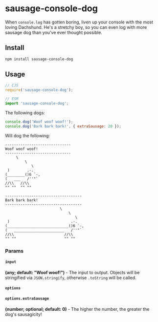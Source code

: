 # sausage-console-dog

When `console.log` has gotten boring, liven up your console with the most loving Dachshund. He's a stretchy boy, so you can even log with more sausage dog than you've ever thought possible.

## Install

```bash
npm install sausage-console-dog
```

## Usage

```javascript
// CJS
require('sausage-console-dog');

// ESM
import 'sausage-console-dog';
```

The following dogs:

```javascript
console.dog('Woof woof woof!');
console.dog('Bark bark bark!', { extraSausage: 20 });
```

Will dog the following:

```text
------------------------------
Woof woof woof!
------------------------------
     \
         \
            \
 )        .-.
(________()6 `-,
(   ___   /''"`
//\\   //\\
"" ""  "" ""

-----------------------------------
Bark bark bark!
-----------------------------------
                         \
                             \
                                \
 )                            .-.
(____________________________()6 `-,
(   _______________________   /''"`
//\\                       //\\
"" ""                      "" ""
```

### Params

#### `input`

**(any; default: "Woof woof!")** - The input to output. Objects will be stringified via `JSON.stringify`, otherwise `.toString` will be called.

#### `options`

#### `options.extraSausage`

**(number; optional; default: 0)** - The higher the number, the greater the dog's sausagicity!
